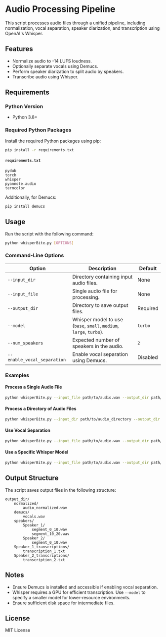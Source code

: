 # Audio Processing Pipeline

This script processes audio files through a unified pipeline, including normalization, vocal separation, speaker diarization, and transcription using OpenAI's Whisper.

## Features
- Normalize audio to -14 LUFS loudness.
- Optionally separate vocals using Demucs.
- Perform speaker diarization to split audio by speakers.
- Transcribe audio using Whisper.

## Requirements
### Python Version
- Python 3.8+

### Required Python Packages
Install the required Python packages using pip:
```bash
pip install -r requirements.txt
```

#### `requirements.txt`
```
pydub
torch
whisper
pyannote.audio
termcolor
```

Additionally, for Demucs:
```bash
pip install demucs
```

## Usage
Run the script with the following command:
```bash
python whisperBite.py [OPTIONS]
```

### Command-Line Options
| Option                     | Description                                                                 | Default         |
|----------------------------|-----------------------------------------------------------------------------|-----------------|
| `--input_dir`              | Directory containing input audio files.                                     | None            |
| `--input_file`             | Single audio file for processing.                                           | None            |
| `--output_dir`             | Directory to save output files.                                             | Required        |
| `--model`                  | Whisper model to use (`base`, `small`, `medium`, `large`, `turbo`).         | `turbo`         |
| `--num_speakers`           | Expected number of speakers in the audio.                                   | `2`             |
| `--enable_vocal_separation`| Enable vocal separation using Demucs.                                       | Disabled        |

### Examples
#### Process a Single Audio File
```bash
python whisperBite.py --input_file path/to/audio.wav --output_dir path/to/output
```

#### Process a Directory of Audio Files
```bash
python whisperBite.py --input_dir path/to/audio_directory --output_dir path/to/output
```

#### Use Vocal Separation
```bash
python whisperBite.py --input_file path/to/audio.wav --output_dir path/to/output --enable_vocal_separation
```

#### Use a Specific Whisper Model
```bash
python whisperBite.py --input_file path/to/audio.wav --output_dir path/to/output --model small
```

## Output Structure
The script saves output files in the following structure:
```
output_dir/
    normalized/
        audio_normalized.wav
    demucs/
        vocals.wav
    speakers/
        Speaker_1/
            segment_0_10.wav
            segment_10_20.wav
        Speaker_2/
            segment_0_10.wav
    Speaker_1_transcriptions/
        transcription_1.txt
    Speaker_2_transcriptions/
        transcription_2.txt
```

## Notes
- Ensure Demucs is installed and accessible if enabling vocal separation.
- Whisper requires a GPU for efficient transcription. Use `--model` to specify a smaller model for lower-resource environments.
- Ensure sufficient disk space for intermediate files.

## License
MIT License

